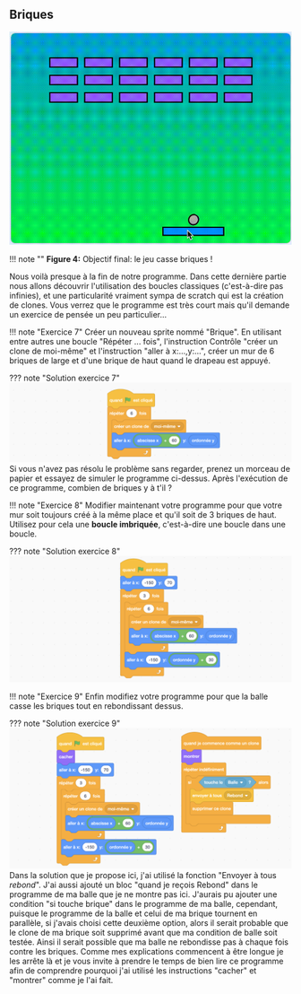 ## Briques

![Interface](introScratch/4_brique/casseBrique.gif)

!!! note ""
	**Figure 4:** Objectif final: le jeu casse briques !

Nous voilà presque à la fin de notre programme. Dans cette dernière partie nous allons découvrir l'utilisation des boucles classiques (c'est-à-dire pas infinies), et une particularité vraiment sympa de scratch qui est la création de clones. Vous verrez que le programme est très court mais qu'il demande un exercice de pensée un peu particulier...

!!! note "Exercice 7"
	Créer un nouveau sprite nommé "Brique". En utilisant entre autres une boucle "Répéter ... fois", l'instruction Contrôle "créer un clone de moi-même" et l'instruction "aller à x:...,y:...", créer un mur de 6 briques de large et d'une brique de haut quand le drapeau est appuyé.

??? note "Solution exercice 7"
    ![ExoMur1D](introScratch/4_brique/1_mur1D.png)
    Si vous n'avez pas résolu le problème sans regarder, prenez un morceau de papier et essayez de simuler le programme ci-dessus. Après l'exécution de ce programme, combien de briques y à t'il ?
    

!!! note "Exercice 8"
	Modifier maintenant votre programme pour que votre mur soit toujours créé à la même place et qu'il soit de 3 briques de haut. Utilisez pour cela une **boucle imbriquée**, c'est-à-dire une boucle dans une boucle.

??? note "Solution exercice 8"
    ![ExoMur1D](introScratch/4_brique/2_mur2D.png)
    
!!! note "Exercice 9"
	Enfin modifiez votre programme pour que la balle casse les briques tout en rebondissant dessus. 

??? note "Solution exercice 9"
    ![ExoMur1D](introScratch/4_brique/3_CasseMur.png)
    Dans la solution que je propose ici, j'ai utilisé la fonction "Envoyer à tous *rebond*". J'ai aussi ajouté un bloc "quand je reçois Rebond" dans le programme de ma balle que je ne montre pas ici. J'aurais pu ajouter une condition "si touche brique" dans le programme de ma balle, cependant, puisque le programme de la balle et celui de ma brique tournent en parallèle, si j'avais choisi cette deuxième option, alors il serait probable que le clone de ma brique soit supprimé avant que ma condition de balle soit testée. Ainsi il serait possible que ma balle ne rebondisse pas à chaque fois contre les briques.
    Comme mes explications commencent à être longue je les arrête là et je vous invite à prendre le temps de bien lire ce programme afin de comprendre pourquoi j'ai utilisé les instructions "cacher" et "montrer" comme je l'ai fait.

